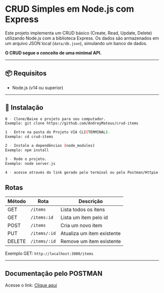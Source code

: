 # CRUD Simples em Node.js com Express

Este projeto implementa um CRUD básico (Create, Read, Update, Delete) utilizando Node.js com a biblioteca Express. Os dados são armazenados em um arquivo JSON local (`data/db.json`), simulando um banco de dados.

**O CRUD segue o conceito de uma minimal API.**

---

## 📦 Requisitos

- Node.js (v14 ou superior)

---

## 🚀 Instalação

```bash
0 - Clone/Baixe o projeto para seu computador.
Exemplo: git clone https://github.com/AndreyMateus/crud-items

1 - Entre na pasta do Projeto VIA CLI(TERMINAL).
Exemplo: cd crud-items

2 - Instale a dependências (node_modules)
Exemplo: npm install

3 - Rode o projeto.
Exemplo: node server.js

4 - acesse através do link gerado pelo terminal ou pelo Postman/Httpie ou outro.

```

## Rotas

| Método | Rota         | Descrição                  |
| ------ | ------------ | -------------------------- |
| GET    | `/items`     | Lista todos os itens       |
| GET    | `/items:id`  | Lista um item pelo id      |
| POST   | `/items`     | Cria um novo item          |
| PUT    | `/items/:id` | Atualiza um item existente |
| DELETE | `/items/:id` | Remove um item existente   |

Exemplo GET: `http://localhost:3000/items`

---

## Documentação pelo POSTMAN

Acesse o link: [Clique aqui](https://documenter.getpostman.com/view/19027548/2sB2qUnjnb)
